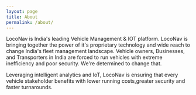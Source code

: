 ```yaml
---
layout: page
title: About
permalink: /about/
---
```

LocoNav is India's leading Vehicle Management & IOT platform. 
LocoNav is bringing together the power of it's proprietary technology and wide reach to change India's fleet management landscape. Vehicle owners, Businesses, and Transporters in India are forced to run vehicles with extreme inefficiency and poor security. We're determined to change that. 

Leveraging intelligent analytics and IoT, LocoNav is ensuring that every vehicle stakeholder benefits with lower running costs,greater security and faster turnarounds.